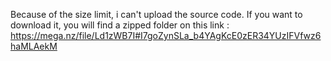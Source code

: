 Because of the size limit, i can't upload the source code. If you want to download it, you will find a zipped folder on this link :
https://mega.nz/file/Ld1zWB7I#I7goZynSLa_b4YAgKcE0zER34YUzIFVfwz6haMLAekM
